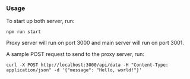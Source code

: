 ### Usage

To start up both server, run:

```
npm run start
```

Proxy server will run on port 3000 and main server will run on port 3001.

A sample POST request to send to the proxy server, run:

```
curl -X POST http://localhost:3000/api/data -H "Content-Type: application/json" -d '{"message": "Hello, world!"}'
```


